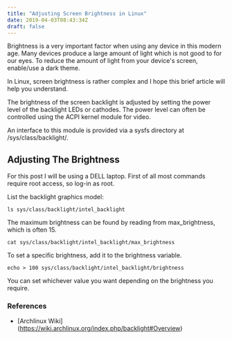 ```yaml
---
title: "Adjusting Screen Brightness in Linux"
date: 2019-04-03T08:43:34Z
draft: false
---
```


Brightness is a very important factor when using any device in this modern age. Many devices produce
a large amount of light which is not good to for our eyes. To reduce the amount of light from your
device's screen, enable/use a dark theme.

In Linux, screen brightness is rather complex and I hope this brief article will help you understand.

The brightness of the screen backlight is adjusted by setting the power level of the backlight LEDs or cathodes.
The power level can often be controlled using the ACPI kernel module for video.

An interface to this module is provided via a sysfs directory at /sys/class/backlight/.

## Adjusting The Brightness

For this post I will be using a DELL laptop. First of all most commands require root access, so log-in as root.

List the backlight graphics model:

```console
ls sys/class/backlight/intel_backlight
```
The maximum brightness can be found by reading from max_brightness, which is often 15.

```console
cat sys/class/backlight/intel_backlight/max_brightness
```

To set a specific brightness, add it to the brightness variable.

```console
echo > 100 sys/class/backlight/intel_backlight/brightness
```
You can set whichever value you want depending on the brightness you require.

### References

* [Archlinux Wiki] (https://wiki.archlinux.org/index.php/backlight#Overview)
